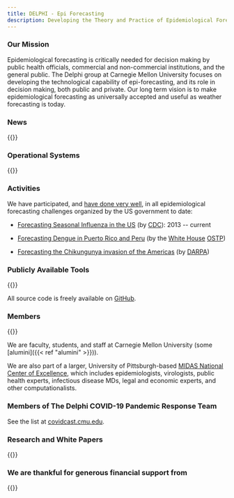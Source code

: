 ```yaml
---
title: DELPHI - Epi Forecasting
description: Developing the Theory and Practice of Epidemiological Forecasting
---
```


### Our Mission

Epidemiological forecasting is critically needed for decision making
by public health officials, commercial and non-commercial
institutions, and the general public. The Delphi group at Carnegie
Mellon University focuses on developing the technological capability
of epi-forecasting, and its role in decision making, both public and
private. Our long term vision is to make epidemiological forecasting
as universally accepted and useful as weather forecasting is today.

### News

{{<news >}}

### Operational Systems

{{<systems >}}

### Activities

We have participated, and [have done very well](http://www.cs.cmu.edu/~roni/CDC%20Flu%20Challenge%202014-2018%20Results.pdf), in all epidemiological forecasting challenges organized by the US government to date:

<!--            : 2013--2014, 2014--2015 (winner),
    <a target="_blank" rel="noopener" href="https://www.cdc.gov/flu/spotlights/flu-activity-forecasts-2016-2017.htm">2015--2016 (winner)</a>
    ,
    <a target="_blank" rel="noopener" href="https://predict.phiresearchlab.org/post/57f3f440123b0f563ece2576">2016--2017 (winner)</a>
    <a target="_blank" rel="noopener" href="https://www.cdc.gov/flu/weekly/flusight/index.html#nav-group-aeff9">2017--2018 (winner)</a>-->
- [Forecasting Seasonal Influenza in the US](https://www.cdc.gov/flu/weekly/flusight/) (by [CDC](https://www.cdc.gov)): 2013 -- current
- [Forecasting Dengue in Puerto Rico and Peru](https://predict.cdc.gov/post/5a4fcc3e2c1b1669c22aa261) (by the [White House](https://www.whitehouse.gov/) [OSTP](https://www.whitehouse.gov/administration/eop/ostp))

- [Forecasting the Chikungunya invasion of the Americas](https://www.innocentive.com/ar/challenge/9933617") (by [DARPA](http://www.darpa.mil/))


### Publicly Available Tools

{{<tools >}}

 All source code is freely available on [GitHub](https://github.com/cmu-delphi/).

### Members

{{<team active=true >}}

We are faculty, students, and staff at Carnegie Mellon University (some [alumini]({{< ref "alumini" >}})).

We are also part of a larger, University of Pittsburgh-based
[MIDAS National Center of Excellence](https://www.midas.pitt.edu/), which includes epidemiologists, virologists, public health experts, infectious disease MDs, legal and economic experts, and other computationalists.

### Members of The Delphi COVID-19 Pandemic Response Team

 See the list at [covidcast.cmu.edu](https://covidcast.cmu.edu/covid19-response-team.html).

### Research and White Papers

{{<research >}}

### We are thankful for generous financial support from

{{<supporters >}}